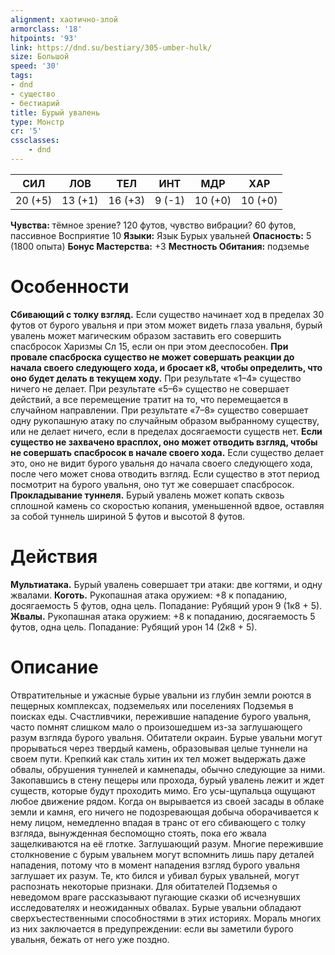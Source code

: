 ```yaml
---
alignment: хаотично-злой
armorclass: '18'
hitpoints: '93'
link: https://dnd.su/bestiary/305-umber-hulk/
size: Большой
speed: '30'
tags:
- dnd
- существо
- бестиарий
title: Бурый увалень
type: Монстр
cr: '5'
cssclasses:
    - dnd
---
```



| СИЛ | ЛОВ | ТЕЛ | ИНТ | МДР | ХАР |
|---|---|---|---|---|---|
| 20 (+5) | 13 (+1) | 16 (+3) | 9 (-1) | 10 (+0) | 10 (+0) |
**Чувства:** тёмное зрение? 120 футов, чувство вибрации? 60 футов, пассивное Восприятие 10
**Языки:** Язык Бурых увальней
**Опасность:** 5 (1800 опыта)
**Бонус Мастерства:** +3
**Местность Обитания:** подземье


# Особенности
**Сбивающий с толку взгляд.** Если существо начинает ход в пределах 30 футов от бурого увальня и при этом может видеть глаза увальня, бурый увалень может магическим образом заставить его совершить спасбросок Харизмы Сл 15, если он при этом дееспособен.
**При провале спасброска существо не может совершать реакции до начала своего следующего хода, и бросает к8, чтобы определить, что оно будет делать в текущем ходу.** При результате «1–4» существо ничего не делает. При результате «5–6» существо не совершает действий, а все перемещение тратит на то, что перемещается в случайном направлении. При результате «7–8» существо совершает одну рукопашную атаку по случайным образом выбранному существу, или не делает ничего, если в пределах досягаемости существ нет.
**Если существо не захвачено врасплох, оно может отводить взгляд, чтобы не совершать спасбросок в начале своего хода.** Если существо делает это, оно не видит бурого увальня до начала своего следующего хода, после чего может снова отводить взгляд. Если существо в этот период посмотрит на бурого увальня, оно тут же совершает спасбросок.
**Прокладывание туннеля.** Бурый увалень может копать сквозь сплошной камень со скоростью копания, уменьшенной вдвое, оставляя за собой туннель шириной 5 футов и высотой 8 футов.


# Действия
**Мультиатака.** Бурый увалень совершает три атаки: две когтями, и одну жвалами.
**Коготь.** Рукопашная атака оружием: +8 к попаданию, досягаемость 5 футов, одна цель. Попадание: Рубящий урон 9 (1к8 + 5).
**Жвалы.** Рукопашная атака оружием: +8 к попаданию, досягаемость 5 футов, одна цель. Попадание: Рубящий урон 14 (2к8 + 5).


# Описание
Отвратительные и ужасные бурые увальни из глубин земли роются в пещерных комплексах, подземельях или поселениях Подземья в поисках еды. Счастливчики, пережившие нападение бурого увальня, часто помнят слишком мало о произошедшем из-за заглушающего разум взгляда бурого увальня. Обитатели окраин. Бурые увальни могут прорываться через твердый камень, образовывая целые туннели на своем пути. Крепкий как сталь хитин их тел может выдержать даже обвалы, обрушения туннелей и камнепады, обычно следующие за ними. Закопавшись в стену пещеры или прохода, бурый увалень лежит и ждет существ, которые будут проходить мимо. Его усы-щупальца ощущают любое движение рядом. Когда он вырывается из своей засады в облаке земли и камня, его ничего не подозревающая добыча оборачивается к нему лицом, немедленно впадая в транс от его сбивающего с толку взгляда, вынужденная беспомощно стоять, пока его жвала защелкиваются на её глотке. Заглушающий разум. Многие пережившие столкновение с бурым увальнем могут вспомнить лишь пару деталей нападения, потому что в момент нападения взгляд бурого увальня заглушает их разум. Те, кто бился и убивал бурых увальней, могут распознать некоторые признаки. Для обитателей Подземья о неведомом враге рассказывают пугающие сказки об исчезнувших исследователях и неожиданных обвалах. Бурые увальни обладают сверхъестественными способностями в этих историях. Мораль многих из них заключается в предупреждении: если вы заметили бурого увальня, бежать от него уже поздно.